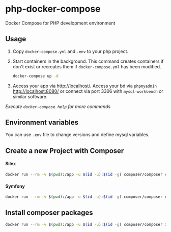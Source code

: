 # php-docker-compose
Docker Compose for PHP development environment

## Usage

1. Copy `docker-compose.yml` and `.env` to your php project.

2. Start containers in the background. This command creates containers if don't exist or recreates them if `docker-compose.yml` has been modified.

    ```bash
    docker-compose up -d
    ```

3. Access your app via [http://localhost/](http://localhost/). Access your bd via `phpmyadmin` [http://localhost:8080/](http://localhost:8080/) or connect via port 3306 with `mysql-workbench` or similar software.

_Execute `docker-compose help` for more commands_

## Environment variables

You can use `.env` file to change versions and define mysql variables. 

## Create a new Project with Composer

#### Silex

```bash
docker run --rm -v $(pwd):/app -u $(id -u):$(id -g) composer/composer create-project silex/silex .
```

#### Symfony

```bash
docker run --rm -v $(pwd):/app -u $(id -u):$(id -g) composer/composer create-project symfony/framework-standard-edition .
```

## Install composer packages

```bash
docker run --rm -v $(pwd):/app -u $(id -u):$(id -g) composer/composer install
```
